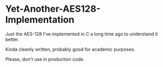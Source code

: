 # Yet-Another-AES128-Implementation
Just the AES-128 I've implemented in C a long time ago to understand it better. 

Kinda cleanly written, probably good for academic purposes. 

Please, don't use in production code.
